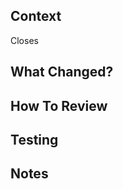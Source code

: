 ## Context

<!-- Include contextual info that can't be found in the linked issue. Why are you making this change? -->

Closes

## What Changed?

<!-- What changes did you make? -->

## How To Review

<!-- What (rough) order should the reviewer view your files? Where should they focus? -->

## Testing

<!-- What testing did you do, if any? Any risks? -->

## Notes
